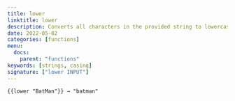 ```yaml
---
title: lower
linktitle: lower
description: Converts all characters in the provided string to lowercase.
date: 2022-05-02
categories: [functions]
menu:
  docs:
    parent: "functions"
keywords: [strings, casing]
signature: ["lower INPUT"]
---
```


```
{{lower "BatMan"}} → "batman"
```
